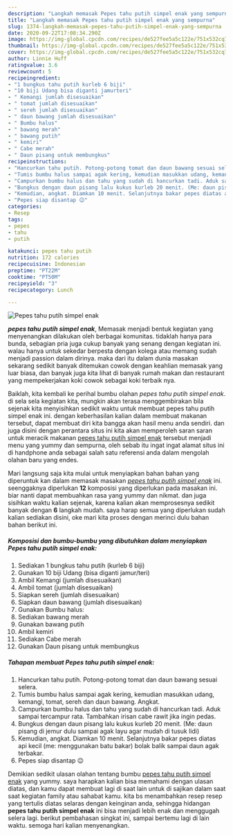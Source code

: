 ```yaml
---
description: "Langkah memasak Pepes tahu putih simpel enak yang sempurna"
title: "Langkah memasak Pepes tahu putih simpel enak yang sempurna"
slug: 1374-langkah-memasak-pepes-tahu-putih-simpel-enak-yang-sempurna
date: 2020-09-22T17:08:34.290Z
image: https://img-global.cpcdn.com/recipes/de527fee5a5c122e/751x532cq70/pepes-tahu-putih-simpel-enak-foto-resep-utama.jpg
thumbnail: https://img-global.cpcdn.com/recipes/de527fee5a5c122e/751x532cq70/pepes-tahu-putih-simpel-enak-foto-resep-utama.jpg
cover: https://img-global.cpcdn.com/recipes/de527fee5a5c122e/751x532cq70/pepes-tahu-putih-simpel-enak-foto-resep-utama.jpg
author: Linnie Huff
ratingvalue: 3.6
reviewcount: 5
recipeingredient:
- "1 bungkus tahu putih kurleb 6 biji"
- "10 biji Udang bisa diganti jamurteri"
- " Kemangi jumlah disesuaikan"
- " tomat jumlah disesuaikan"
- " sereh jumlah disesuaikan"
- " daun bawang jumlah disesuaikan"
- " Bumbu halus"
- " bawang merah"
- " bawang putih"
- " kemiri"
- " Cabe merah"
- " Daun pisang untuk membungkus"
recipeinstructions:
- "Hancurkan tahu putih. Potong-potong tomat dan daun bawang sesuai selera."
- "Tumis bumbu halus sampai agak kering, kemudian masukkan udang, kemangi, tomat, sereh dan daun bawang. Angkat."
- "Campurkan bumbu halus dan tahu yang sudah di hancurkan tadi. Aduk sampai tercampur rata. Tambahkan irisan cabe rawit jika ingin pedas."
- "Bungkus dengan daun pisang lalu kukus kurleb 20 menit. (Me: daun pisang di jemur dulu sampai agak layu agar mudah di tusuk lidi)"
- "Kemudian, angkat. Diamkan 10 menit. Selanjutnya bakar pepes diatas api kecil (me: menggunakan batu bakar) bolak balik sampai daun agak terbakar."
- "Pepes siap disantap 😉"
categories:
- Resep
tags:
- pepes
- tahu
- putih

katakunci: pepes tahu putih 
nutrition: 172 calories
recipecuisine: Indonesian
preptime: "PT22M"
cooktime: "PT50M"
recipeyield: "3"
recipecategory: Lunch

---
```



![Pepes tahu putih simpel enak](https://img-global.cpcdn.com/recipes/de527fee5a5c122e/751x532cq70/pepes-tahu-putih-simpel-enak-foto-resep-utama.jpg)

<b><i>pepes tahu putih simpel enak</i></b>, Memasak menjadi bentuk kegiatan yang menyenangkan dilakukan oleh berbagai komunitas. tidaklah hanya para bunda, sebagian pria juga cukup banyak yang senang dengan kegiatan ini. walau hanya untuk sekedar berpesta dengan kolega atau memang sudah menjadi passion dalam dirinya. maka dari itu dalam dunia masakan sekarang sedikit banyak ditemukan cowok dengan keahlian memasak yang luar biasa, dan banyak juga kita lihat di banyak rumah makan dan restaurant yang mempekerjakan koki cowok sebagai koki terbaik nya.

Baiklah, kita kembali ke perihal bumbu olahan <i>pepes tahu putih simpel enak</i>. di sela sela kegiatan kita, mungkin akan terasa menggembirakan bila sejenak kita menyisihkan sedikit waktu untuk membuat pepes tahu putih simpel enak ini. dengan keberhasilan kalian dalam membuat makanan tersebut, dapat membuat diri kita bangga akan hasil menu anda sendiri. dan juga disini dengan perantara situs ini kita akan memperoleh saran saran untuk meracik makanan <u>pepes tahu putih simpel enak</u> tersebut menjadi menu yang yummy dan sempurna, oleh sebab itu ingat ingat alamat situs ini di handphone anda sebagai salah satu referensi anda dalam mengolah olahan baru yang endes.




Mari langsung saja kita mulai untuk menyiapkan bahan bahan yang diperuntuk kan dalam memasak masakan <u><i>pepes tahu putih simpel enak</i></u> ini. seenggaknya diperlukan <b>12</b> komposisi yang diperlukan pada masakan ini. biar nanti dapat membuahkan rasa yang yummy dan nikmat. dan juga sisihkan waktu kalian sejenak, karena kalian akan memprosesnya sedikit banyak dengan <b>6</b> langkah mudah. saya harap semua yang diperlukan sudah kalian sediakan disini, oke mari kita proses dengan merinci dulu bahan bahan berikut ini.

<!--inarticleads1-->

##### Komposisi dan bumbu-bumbu yang dibutuhkan dalam menyiapkan Pepes tahu putih simpel enak:

1. Sediakan 1 bungkus tahu putih (kurleb 6 biji)
1. Gunakan 10 biji Udang (bisa diganti jamur/teri)
1. Ambil  Kemangi (jumlah disesuaikan)
1. Ambil  tomat (jumlah disesuaikan)
1. Siapkan  sereh (jumlah disesuaikan)
1. Siapkan  daun bawang (jumlah disesuaikan)
1. Gunakan  Bumbu halus:
1. Sediakan  bawang merah
1. Gunakan  bawang putih
1. Ambil  kemiri
1. Sediakan  Cabe merah
1. Gunakan  Daun pisang untuk membungkus




<!--inarticleads2-->

##### Tahapan membuat Pepes tahu putih simpel enak:

1. Hancurkan tahu putih. Potong-potong tomat dan daun bawang sesuai selera.
1. Tumis bumbu halus sampai agak kering, kemudian masukkan udang, kemangi, tomat, sereh dan daun bawang. Angkat.
1. Campurkan bumbu halus dan tahu yang sudah di hancurkan tadi. Aduk sampai tercampur rata. Tambahkan irisan cabe rawit jika ingin pedas.
1. Bungkus dengan daun pisang lalu kukus kurleb 20 menit. (Me: daun pisang di jemur dulu sampai agak layu agar mudah di tusuk lidi)
1. Kemudian, angkat. Diamkan 10 menit. Selanjutnya bakar pepes diatas api kecil (me: menggunakan batu bakar) bolak balik sampai daun agak terbakar.
1. Pepes siap disantap 😉




Demikian sedikit ulasan olahan tentang bumbu <u>pepes tahu putih simpel enak</u> yang yummy. saya harapkan kalian bisa memahami dengan ulasan diatas, dan kamu dapat membuat lagi di saat lain untuk di sajikan dalam saat saat kegiatan family atau sahabat kamu. kita bs menambahkan resep resep yang tertulis diatas selaras dengan keinginan anda, sehingga hidangan <b>pepes tahu putih simpel enak</b> ini bisa menjadi lebih enak dan menggugah selera lagi. berikut pembahasan singkat ini, sampai bertemu lagi di lain waktu. semoga hari kalian menyenangkan.
